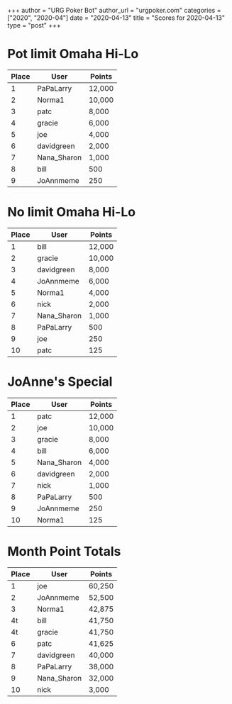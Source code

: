 +++
author = "URG Poker Bot"
author_url = "urgpoker.com"
categories = ["2020", "2020-04"]
date = "2020-04-13"
title = "Scores for 2020-04-13"
type = "post"
+++
# Pot limit Omaha Hi-Lo

| Place | User | Points |
|-------|------|--------|
| 1 | PaPaLarry | 12,000 |
| 2 | Norma1 | 10,000 |
| 3 | patc | 8,000 |
| 4 | gracie | 6,000 |
| 5 | joe | 4,000 |
| 6 | davidgreen | 2,000 |
| 7 | Nana_Sharon | 1,000 |
| 8 | bill | 500 |
| 9 | JoAnnmeme | 250 |

# No limit Omaha Hi-Lo

| Place | User | Points |
|-------|------|--------|
| 1 | bill | 12,000 |
| 2 | gracie | 10,000 |
| 3 | davidgreen | 8,000 |
| 4 | JoAnnmeme | 6,000 |
| 5 | Norma1 | 4,000 |
| 6 | nick | 2,000 |
| 7 | Nana_Sharon | 1,000 |
| 8 | PaPaLarry | 500 |
| 9 | joe | 250 |
| 10 | patc | 125 |

# JoAnne's Special

| Place | User | Points |
|-------|------|--------|
| 1 | patc | 12,000 |
| 2 | joe | 10,000 |
| 3 | gracie | 8,000 |
| 4 | bill | 6,000 |
| 5 | Nana_Sharon | 4,000 |
| 6 | davidgreen | 2,000 |
| 7 | nick | 1,000 |
| 8 | PaPaLarry | 500 |
| 9 | JoAnnmeme | 250 |
| 10 | Norma1 | 125 |

# Month Point Totals

| Place | User | Points |
|-------|------|--------|
| 1 | joe | 60,250 |
| 2 | JoAnnmeme | 52,500 |
| 3 | Norma1 | 42,875 |
| 4t | bill | 41,750 |
| 4t | gracie | 41,750 |
| 6 | patc | 41,625 |
| 7 | davidgreen | 40,000 |
| 8 | PaPaLarry | 38,000 |
| 9 | Nana_Sharon | 32,000 |
| 10 | nick | 3,000 |
